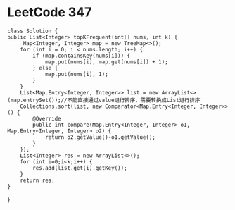 # LeetCode 347
    class Solution {
    public List<Integer> topKFrequent(int[] nums, int k) {
         Map<Integer, Integer> map = new TreeMap<>();
        for (int i = 0; i < nums.length; i++) {
            if (map.containsKey(nums[i])) {
                map.put(nums[i], map.get(nums[i]) + 1);
            } else {
                map.put(nums[i], 1);
            }
        }
        List<Map.Entry<Integer, Integer>> list = new ArrayList<>(map.entrySet());//不能直接通过value进行排序，需要转换成List进行排序
        Collections.sort(list, new Comparator<Map.Entry<Integer, Integer>>() {
            @Override
            public int compare(Map.Entry<Integer, Integer> o1, Map.Entry<Integer, Integer> o2) {
                return o2.getValue()-o1.getValue();
            }
        });
        List<Integer> res = new ArrayList<>();
        for (int i=0;i<k;i++) {
            res.add(list.get(i).getKey());
        }
        return res;
    }
}
